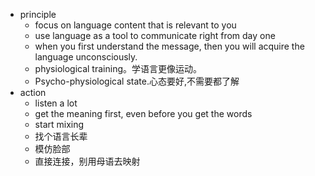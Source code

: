 - principle
	- focus on language content that is relevant to you
	- use language as a tool to communicate right from day one
	- when you first understand the message, then you will acquire the language unconsciously.
	- physiological training。学语言更像运动。
	- Psycho-physiological state.心态要好,不需要都了解
- action
	- listen a lot
	- get the meaning first, even before you get the words
	- start mixing
	- 找个语言长辈
	- 模仿脸部
	- 直接连接，别用母语去映射